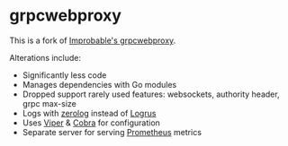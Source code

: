 # grpcwebproxy

This is a fork of [Improbable's grpcwebproxy][grpcwebproxy].

Alterations include:

- Significantly less code
- Manages dependencies with Go modules
- Dropped support rarely used features: websockets, authority header, grpc max-size
- Logs with [zerolog] instead of [Logrus]
- Uses [Viper] & [Cobra] for configuration
- Separate server for serving [Prometheus] metrics

[grpcwebproxy]: https://github.com/improbable-eng/grpc-web/tree/master/go/grpcwebproxy
[zerolog]: https://github.com/rs/zerolog
[Logrus]: https://github.com/sirupsen/logrus
[Viper]: https://github.com/spf13/viper
[Cobra]: https://github.com/spf13/cobra
[Prometheus]: https://prometheus.io
